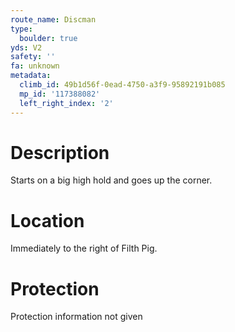 ```yaml
---
route_name: Discman
type:
  boulder: true
yds: V2
safety: ''
fa: unknown
metadata:
  climb_id: 49b1d56f-0ead-4750-a3f9-95892191b085
  mp_id: '117388082'
  left_right_index: '2'
---
```

# Description
Starts on a big high hold and goes up the corner.

# Location
Immediately to the right of Filth Pig.

# Protection
Protection information not given
